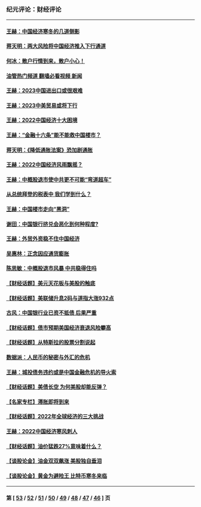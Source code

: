 ### 纪元评论：财经评论
---
#### [王赫：中国经济寒冬的几道侧影](../../pages/nsc1026/n13932953.md?02200330) 
#### [蒋天明：两大风险将中国经济推入下行通道](../../pages/nsc1026/n13929820.md?02200330) 
#### [何冰：散户行情到来，散户小心！](../../pages/nsc1026/n13928308.md?02200330) 
#### [油管热门频道 翻墙必看视频 新闻](ok?02200330)
#### [王赫：2023中国进出口或很艰难](../../pages/nsc1026/n13911515.md?02200330) 
#### [王赫：2023中美贸易或将下行](../../pages/nsc1026/n13899005.md?02200330) 
#### [王赫：2022中国经济十大困境](../../pages/nsc1026/n13883766.md?02200330) 
#### [王赫：“金融十六条”能不能救中国楼市？](../../pages/nsc1026/n13868431.md?02200330) 
#### [蒋天明：《降低通胀法案》恐加剧通胀](../../pages/nsc1026/n13806996.md?02200330) 
#### [王赫：2022中国经济风雨飘摇？](../../pages/nsc1026/n13803207.md?02200330) 
#### [王赫：中概股退市使中共更不可能“弯道超车”](../../pages/nsc1026/n13802858.md?02200330) 
#### [从总统拜登的税表中 我们学到什么？](../../pages/nsc1026/n13773081.md?02200330) 
#### [王赫：中国楼市走向“黑洞”](../../pages/nsc1026/n13770647.md?02200330) 
#### [谢田：中国银行挤兑会恶化到何种程度?](../../pages/nsc1026/n13766965.md?02200330) 
#### [王赫：外贸外资稳不住中国经济](../../pages/nsc1026/n13753933.md?02200330) 
#### [吴惠林：正念因应通货膨胀](../../pages/nsc1026/n13750350.md?02200330) 
#### [陈思敏：中概股退市风暴 中共稳得住吗](../../pages/nsc1026/n13738978.md?02200330) 
#### [【财经话题】美元天花板与美股的触底](../../pages/nsc1026/n13736495.md?02200330) 
#### [【财经话题】美联储升息2码与道指大涨932点](../../pages/nsc1026/n13727377.md?02200330) 
#### [古风：中国银行业已资不抵债 后果严重](../../pages/nsc1026/n13726111.md?02200330) 
#### [【财经话题】债市预期美国经济衰退风险攀高](../../pages/nsc1026/n13698043.md?02200330) 
#### [【财经话题】从特斯拉的股票分割说起](../../pages/nsc1026/n13679733.md?02200330) 
#### [数据派：人民币的秘密与外汇的危机](../../pages/nsc1026/n13667092.md?02200330) 
#### [王赫：城投债务违约或是中国金融危机的导火索](../../pages/nsc1026/n13665322.md?02200330) 
#### [【财经话题】美债长空 为何美股却能反弹？](../../pages/nsc1026/n13665895.md?02200330) 
#### [【名家专栏】滞胀即将到来](../../pages/nsc1026/n13658171.md?02200330) 
#### [【财经话题】2022年全球经济的三大挑战](../../pages/nsc1026/n13654423.md?02200330) 
#### [王赫：2022中国经济寒风刺人](../../pages/nsc1026/n13651403.md?02200330) 
#### [【财经话题】油价猛跌27%意味着什么？](../../pages/nsc1026/n13648767.md?02200330) 
#### [【谈股论金】油金双双飙涨 美股独自垂泪](../../pages/nsc1026/n13631742.md?02200330) 
#### [【谈股论金】黄金为避险王 比特币寒冬来临](../../pages/nsc1026/n13600406.md?02200330) 

---
#### 第 [ [53](./53.md?02200330) / [52](./52.md?02200330) / [51](./51.md?02200330) / [50](./50.md?02200330) / [49](./49.md?02200330) / [48](./48.md?02200330) / [47](./47.md?02200330) / [46](./46.md?02200330) ] 页
